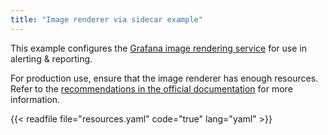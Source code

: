```yaml
---
title: "Image renderer via sidecar example"
---
```


This example configures the [Grafana image rendering service](https://grafana.com/docs/grafana/latest/setup-grafana/image-rendering/) for use in alerting & reporting.

For production use, ensure that the image renderer has enough resources. Refer to the [recommendations in the official documentation](https://grafana.com/docs/grafana/latest/setup-grafana/image-rendering/#memory-requirements) for more information.

{{< readfile file="resources.yaml" code="true" lang="yaml" >}}

